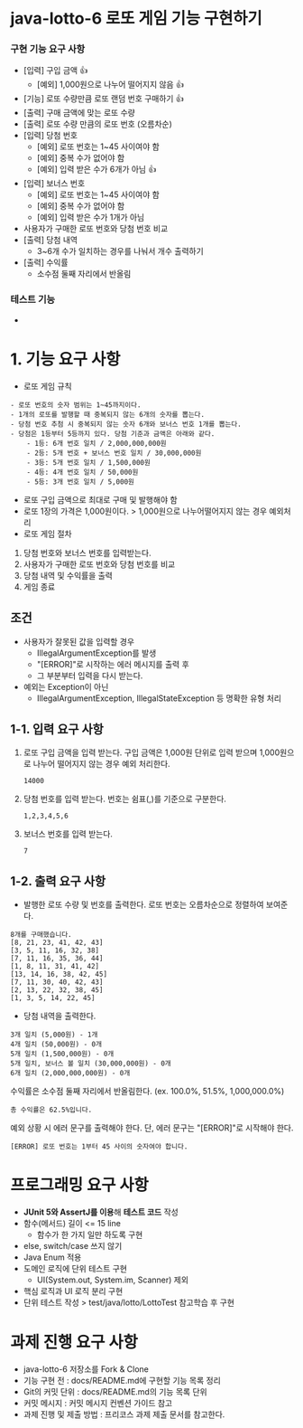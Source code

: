 # java-lotto-6 로또 게임 기능 구현하기

### 구현 기능 요구 사항
- [입력] 구입 금액 :+1:
  - [예외] 1,000원으로 나누어 떨어지지 않음 :+1:
- [기능] 로또 수량만큼 로또 랜덤 번호 구매하기 :+1:
- [출력] 구매 금액에 맞는 로또 수량
- [출력] 로또 수량 만큼의 로또 번호 (오름차순)
- [입력] 당첨 번호
  - [예외] 로또 번호는 1~45 사이여야 함
  - [예외] 중복 수가 없어야 함
  - [예외] 입력 받은 수가 6개가 아님  :+1:
- [입력] 보너스 번호
  - [예외] 로또 번호는 1~45 사이여야 함
  - [예외] 중복 수가 없어야 함
  - [예외] 입력 받은 수가 1개가 아님
- 사용자가 구매한 로또 번호와 당첨 번호 비교
- [출력] 당첨 내역
  - 3~6개 수가 일치하는 경우를 나눠서 개수 출력하기
- [출력] 수익률
  - 소수점 둘째 자리에서 반올림

### 테스트 기능
- 


# 1. 기능 요구 사항
- 로또 게임 규칙
```
- 로또 번호의 숫자 범위는 1~45까지이다.
- 1개의 로또를 발행할 때 중복되지 않는 6개의 숫자를 뽑는다.
- 당첨 번호 추첨 시 중복되지 않는 숫자 6개와 보너스 번호 1개를 뽑는다.
- 당첨은 1등부터 5등까지 있다. 당첨 기준과 금액은 아래와 같다.
    - 1등: 6개 번호 일치 / 2,000,000,000원
    - 2등: 5개 번호 + 보너스 번호 일치 / 30,000,000원
    - 3등: 5개 번호 일치 / 1,500,000원
    - 4등: 4개 번호 일치 / 50,000원
    - 5등: 3개 번호 일치 / 5,000원
```
- 로또 구입 금액으로 최대로 구매 및 발행해야 함
- 로또 1장의 가격은 1,000원이다. > 1,000원으로 나누어떨어지지 않는 경우 예외처리
- 로또 게임 절차

1. 당첨 번호와 보너스 번호를 입력받는다. 
2. 사용자가 구매한 로또 번호와 당첨 번호를 비교
3. 당첨 내역 및 수익률을 출력
4. 게임 종료 

## 조건
- 사용자가 잘못된 값을 입력할 경우
  - IllegalArgumentException를 발생
  - "[ERROR]"로 시작하는 에러 메시지를 출력 후 
  - 그 부분부터 입력을 다시 받는다.
- 예외는 Exception이 아닌 
  - IllegalArgumentException, IllegalStateException 등 명확한 유형 처리

## 1-1. 입력 요구 사항
1. 로또 구입 금액을 입력 받는다. 구입 금액은 1,000원 단위로 입력 받으며 1,000원으로 나누어 떨어지지 않는 경우 예외 처리한다.

    ```14000```

2. 당첨 번호를 입력 받는다. 번호는 쉼표(,)를 기준으로 구분한다.

    ```1,2,3,4,5,6```
3. 보너스 번호를 입력 받는다.
   
    ```7```
## 1-2. 출력 요구 사항
- 발행한 로또 수량 및 번호를 출력한다. 로또 번호는 오름차순으로 정렬하여 보여준다.

```
8개를 구매했습니다.
[8, 21, 23, 41, 42, 43]
[3, 5, 11, 16, 32, 38]
[7, 11, 16, 35, 36, 44]
[1, 8, 11, 31, 41, 42]
[13, 14, 16, 38, 42, 45]
[7, 11, 30, 40, 42, 43]
[2, 13, 22, 32, 38, 45]
[1, 3, 5, 14, 22, 45]
```

- 당첨 내역을 출력한다.
```text
3개 일치 (5,000원) - 1개
4개 일치 (50,000원) - 0개
5개 일치 (1,500,000원) - 0개
5개 일치, 보너스 볼 일치 (30,000,000원) - 0개
6개 일치 (2,000,000,000원) - 0개
```


수익률은 소수점 둘째 자리에서 반올림한다. (ex. 100.0%, 51.5%, 1,000,000.0%)

```총 수익률은 62.5%입니다.```

예외 상황 시 에러 문구를 출력해야 한다. 단, 에러 문구는 "[ERROR]"로 시작해야 한다.

```[ERROR] 로또 번호는 1부터 45 사이의 숫자여야 합니다.```

# 프로그래밍 요구 사항 

- **JUnit 5와 AssertJ를 이용**해 **테스트 코드** 작성
- 함수(메서드) 길이 <= 15 line
  - 함수가 한 가지 일만 하도록 구현
- else, switch/case 쓰지 않기
- Java Enum 적용
- 도메인 로직에 단위 테스트 구현
  - UI(System.out, System.im, Scanner) 제외
- 핵심 로직과 UI 로직 분리 구현
- 단위 테스트 작성 > test/java/lotto/LottoTest 참고학습 후 구현

# 과제 진행 요구 사항
- java-lotto-6 저장소를 Fork & Clone
- 기능 구현 전 : docs/README.md에 구현할 기능 목록 정리
- Git의 커밋 단위 : docs/README.md의 기능 목록 단위
- 커밋 메시지 : 커밋 메시지 컨벤션 가이드 참고
- 과제 진행 및 제출 방법 : 프리코스 과제 제출 문서를 참고한다.